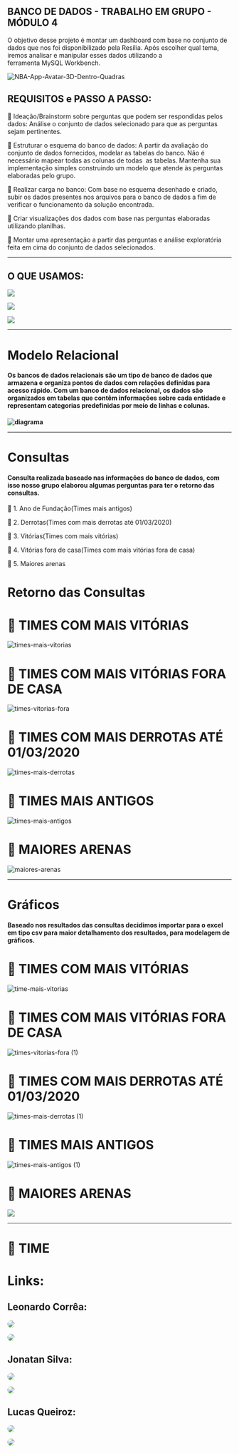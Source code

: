 <h2>BANCO DE DADOS - TRABALHO EM GRUPO - MÓDULO 4</h2> 

 <p> O objetivo desse projeto é montar um dashboard com base
no conjunto de dados que nos foi disponibilizado
pela Resilia. Após escolher qual tema, iremos analisar
e manipular esses dados utilizando a ferramenta MySQL Workbench.</p>

![NBA-App-Avatar-3D-Dentro-Quadras](https://user-images.githubusercontent.com/47828514/223507200-891711f0-a259-47a5-b6ab-eea0d002f115.jpg)


<h2> REQUISITOS e PASSO A PASSO: </h2>

 <p> 🏀 Ideação/Brainstorm sobre perguntas que podem ser
respondidas pelos dados: Análise o conjunto de dados
selecionado para que as perguntas sejam pertinentes. </p>
 <p> 🏀 Estruturar o esquema do banco de dados:
A partir da avaliação do conjunto de dados fornecidos,
modelar as tabelas do banco. Não é necessário mapear
todas as colunas de todas  as tabelas. 
Mantenha sua implementação simples construindo um modelo que
atende às perguntas elaboradas pelo grupo.</p> 
 <p> 🏀 Realizar carga no banco: Com base no esquema
desenhado e criado, subir os dados presentes nos arquivos
para o banco de dados a fim de verificar o funcionamento da
solução encontrada.</p>
 <p> 🏀 Criar visualizações dos dados com base nas perguntas
elaboradas utilizando planilhas. </p> 

 <p> 🏀 Montar uma apresentação a partir das perguntas e análise
exploratória feita em cima do conjunto de dados selecionados. </p>

<hr>
<h2>O QUE USAMOS:</h2>

 <p><img src="https://img.shields.io/badge/MySQL-005C84?style=for-the-badge&logo=mysql&logoColor=white"></p>
 <p><img src="https://img.shields.io/badge/Microsoft_Excel-217346?style=for-the-badge&logo=microsoft-excel&logoColor=white"></p>
 <p><img src="https://img.shields.io/badge/GitHub-100000?style=for-the-badge&logo=github&logoColor=white"</p>

<hr>
<h1> Modelo Relacional </h1>

<h4>Os bancos de dados relacionais são um tipo de banco de dados que armazena e organiza pontos de dados com relações definidas para acesso rápido. Com um banco de dados relacional, os dados são organizados em tabelas que contêm informações sobre cada entidade e representam categorias predefinidas por meio de linhas e colunas.<h4>


![diagrama](https://user-images.githubusercontent.com/47828514/223832131-22f690df-8449-4ce0-b469-588eab1840bb.png)



<hr>

  <h1> Consultas</h1>

<h4>Consulta realizada baseado nas informações do banco de dados, com isso nosso grupo elaborou algumas perguntas para ter o retorno das consultas.</h4>

🏀 1. Ano de Fundação(Times mais antigos)

🏀 2. Derrotas(Times com mais derrotas até 01/03/2020)

🏀 3. Vitórias(Times com mais vitórias)

🏀 4. Vitórias fora de casa(Times com mais vitórias fora de casa)
 
🏀 5. Maiores arenas

<h1>Retorno das Consultas</h1>
  
  <h1> 🏀 TIMES COM MAIS VITÓRIAS </h1>
 
 
![times-mais-vitorias](https://user-images.githubusercontent.com/47828514/223833946-edf739b3-bb86-4ed0-891b-d88f60d6b1fc.png)
  <h1> 🏀 TIMES COM MAIS VITÓRIAS FORA DE CASA </h1>
 
![times-vitorias-fora](https://user-images.githubusercontent.com/47828514/223841272-ad7132c8-f028-4ab9-9efd-b53a12486257.png)
  <h1> 🏀 TIMES COM MAIS DERROTAS ATÉ 01/03/2020 </h1>
 
![times-mais-derrotas](https://user-images.githubusercontent.com/47828514/223845442-e6a5ef0f-8579-41f3-82ba-a64848935a84.png)
  <h1> 🏀 TIMES MAIS ANTIGOS </h1>

![times-mais-antigos](https://user-images.githubusercontent.com/47828514/223846949-3dd0a96e-7b1f-455d-a019-7f7b10d3a777.png)
  <h1> 🏀 MAIORES ARENAS</h1>

![maiores-arenas](https://user-images.githubusercontent.com/47828514/223848318-cfae6c1e-40e5-4000-9d29-cb252a606ef7.png)

<hr>
  
  <h1>Gráficos</h1>
 
 <h4> Baseado nos resultados das consultas decidimos importar para o excel em tipo csv para maior detalhamento dos resultados, para modelagem de gráficos.</h4>
 
   
  <h1> 🏀 TIMES COM MAIS VITÓRIAS </h1>  
  
![time-mais-vitorias](https://user-images.githubusercontent.com/47828514/223849418-1efce645-3643-4c9d-96fb-24770040b3c3.png)
  <h1> 🏀 TIMES COM MAIS VITÓRIAS FORA DE CASA </h1>
  
![times-vitorias-fora (1)](https://user-images.githubusercontent.com/47828514/223849965-70220d75-3599-47ec-92ad-30532a7c63c8.png)
  <h1> 🏀 TIMES COM MAIS DERROTAS ATÉ 01/03/2020 </h1>
  
![times-mais-derrotas (1)](https://user-images.githubusercontent.com/47828514/223850520-3fb8cbde-e395-4914-99cf-6421e286e587.png)
  <h1> 🏀 TIMES MAIS ANTIGOS </h1>
  
![times-mais-antigos (1)](https://user-images.githubusercontent.com/47828514/223851285-f082fe88-aa69-4f27-8183-8ed1b02b8b1a.png)
  <h1> 🏀 MAIORES ARENAS</h1>
  
<img src = "https://github.com/themonsteer/db-nba/blob/main/graficos/maiores-arenas.PNG?raw=true">
  
 <hr>
  
  <h1>🏀 TIME <h1>
    
<p> Links:</p>
   
<h2>Leonardo Corrêa: </h2>
<p> <a href="https://github.com/leonardocorrea1" target="_blank"><img src="https://img.shields.io/badge/GitHub-100000?style=for-the-badge&logo=github&logoColor=white" style="border-radius: 30px"></a> </p>
   
<p>  <a href="https://www.linkedin.com/in/leonardocorr%C3%AAadasilva/" target="_blank"><img src="https://img.shields.io/badge/LinkedIn-0077B5?style=for-the-badge&logo=linkedin&logoColor=white" style="border-radius: 30px"></a> </p>

   
<h2>Jonatan Silva: </h2>
<p> <a href="https://github.com/JonSilv4" target="_blank"><img src="https://img.shields.io/badge/GitHub-100000?style=for-the-badge&logo=github&logoColor=white" style="border-radius: 30px"></a> </p>
   
<p>  <a href="https://www.linkedin.com/in/jonatan-silva-0847a2236/" target="_blank"><img src="https://img.shields.io/badge/LinkedIn-0077B5?style=for-the-badge&logo=linkedin&logoColor=white" style="border-radius: 30px"></a> </p>


<h2>Lucas Queiroz: </h2>
<p> <a href="https://github.com/Kiminasu" target="_blank"><img src="https://img.shields.io/badge/GitHub-100000?style=for-the-badge&logo=github&logoColor=white" style="border-radius: 30px"></a> </p>
   
<p>  <a href="https://www.linkedin.com/in/lucas-qzoliver/" target="_blank"><img src="https://img.shields.io/badge/LinkedIn-0077B5?style=for-the-badge&logo=linkedin&logoColor=white" style="border-radius: 30px"></a> </p>

